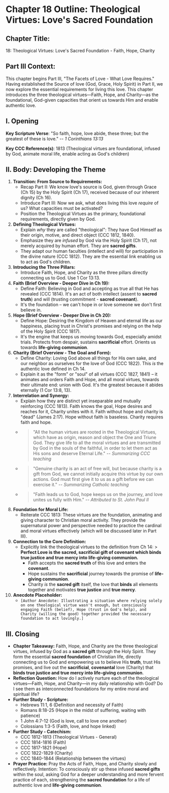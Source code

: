 # Chapter 18 Outline: Theological Virtues: Love's Sacred Foundation

## Chapter Title:
18: Theological Virtues: Love's Sacred Foundation - Faith, Hope, Charity

## Part III Context:
This chapter begins Part III, "The Facets of Love - What Love Requires." Having established the Source of love (God, Grace, Holy Spirit) in Part II, we now explore the essential requirements for living this love. This chapter introduces the three theological virtues—Faith, Hope, and Charity—as the foundational, God-given capacities that orient us towards Him and enable authentic love.

## I. Opening

**Key Scripture Verse**: "So faith, hope, love abide, these three; but the greatest of these is love." -- _1 Corinthians 13:13_

**Key CCC Reference(s)**: 1813 (Theological virtues are foundational, infused by God, animate moral life, enable acting as God's children)

## II. Body: Developing the Theme

1.  **Transition: From Source to Requirements:**
    *   Recap Part II: We know love's source is God, given through Grace (Ch 15) by the Holy Spirit (Ch 17), received because of our inherent dignity (Ch 16).
    *   Introduce Part III: Now we ask, what does living this love *require* of us? What capacities must be activated?
    *   Position the Theological Virtues as the primary, foundational requirements, directly given by God.
2.  **Defining Theological Virtues:**
    *   Explain *why* they are called "theological": They have God Himself as their origin, motive, and direct object (CCC 1812, 1840).
    *   Emphasize they are *infused* by God via the Holy Spirit (Ch 17), not merely acquired by human effort. They are **sacred gifts**.
    *   They adapt our human faculties (intellect and will) for participation in the divine nature (CCC 1812). They are the essential link enabling us to act as God's children.
3.  **Introducing the Three Pillars:**
    *   Introduce Faith, Hope, and Charity as the three pillars directly connecting us to God. Use 1 Cor 13:13.
4.  **Faith (Brief Overview - Deeper Dive in Ch 19):**
    *   Define Faith: Believing in God and accepting as true all that He has revealed (CCC 1814). It's an act of both intellect (assent to **sacred truth**) and will (trusting commitment - **sacred covenant**).
    *   It's the foundation – we can't hope in or love someone we don't first believe in.
5.  **Hope (Brief Overview - Deeper Dive in Ch 20):**
    *   Define Hope: Desiring the Kingdom of Heaven and eternal life as our happiness, placing trust in Christ's promises and relying on the help of the Holy Spirit (CCC 1817).
    *   It's the engine that keeps us moving towards God, especially amidst trials. Protects from despair, sustains **sacrificial** effort. Orients us towards **life-giving communion**.
6.  **Charity (Brief Overview - The Goal and Form):**
    *   Define Charity: Loving God above all things for His own sake, and our neighbor as ourselves for the love of God (CCC 1822). This *is* the authentic love defined in Ch 14.
    *   Explain it as the "form" or "soul" of all virtues (CCC 1827, 1841) – it animates and orders Faith and Hope, and all moral virtues, towards their ultimate end: union with God. It's the greatest because it abides eternally (1 Cor 13:8, 13).
7.  **Interrelation and Synergy:**
    *   Explain how they are distinct yet inseparable and mutually reinforcing (CCC 1813). Faith knows the goal, Hope desires and reaches for it, Charity unites with it. Faith without hope and charity is "dead" (James 2:17). Hope without faith is baseless. Charity requires faith and hope.
    *   > "All the human virtues are rooted in the Theological Virtues, which have as origin, reason and object the One and Triune God. They give life to all the moral virtues and are transmitted by God in the souls of the faithful, in order to let them act as His sons and deserve Eternal Life." -- *Summarizing CCC teaching*
    *   > "Genuine charity is an act of free will, but because charity is a gift from God, we cannot initially acquire this virtue by our own actions. God must first give it to us as a gift before we can exercise it." -- *Summarizing Catholic teaching*
    *   > "Faith leads us to God, hope keeps us on the journey, and love unites us fully with Him." -- *Attributed to St. John Paul II*
8.  **Foundation for Moral Life:**
    *   Reiterate CCC 1813: These virtues are the foundation, animating and giving character to Christian moral activity. They provide the supernatural power and perspective needed to practice the cardinal and moral virtues effectively (which will be discussed later in Part III).
9.  **Connection to the Core Definition:**
    *   Explicitly link the theological virtues to the definition from Ch 14: > **Perfect Love is the sacred, sacrificial gift of covenant which binds true justice and true mercy into life-giving communion.**
        *   Faith accepts the **sacred truth** of this love and enters the **covenant**.
        *   Hope sustains the **sacrificial** journey towards the promise of **life-giving communion**.
        *   Charity *is* the **sacred gift** itself, the love that **binds** all elements together and motivates **true justice** and **true mercy**.
10. **Anecdote Placeholder:**
    *   `[Author Anecdote: Illustrating a situation where relying solely on one theological virtue wasn't enough, but consciously engaging Faith (belief), Hope (trust in God's help), and Charity (willing the good) together provided the necessary foundation to act lovingly.]`

## III. Closing

*   **Chapter Takeaway:** Faith, Hope, and Charity are the three theological virtues, infused by God as a **sacred gift** through the Holy Spirit. They form the essential **sacred foundation** of Christian life, directly connecting us to God and empowering us to believe His **truth**, trust His promises, and live out the **sacrificial**, **covenantal** love (Charity) that **binds true justice and true mercy into life-giving communion**.
*   **Reflection Question:** How do I actively nurture each of the theological virtues—Faith, Hope, and Charity—in my daily relationship with God? Do I see them as interconnected foundations for my entire moral and spiritual life?
*   **Further Study - Scripture:**
    *   Hebrews 11:1, 6 (Definition and necessity of Faith)
    *   Romans 8:18-25 (Hope in the midst of suffering, waiting with patience)
    *   1 John 4:7-12 (God is love, call to love one another)
    *   Colossians 1:3-5 (Faith, love, and hope linked)
*   **Further Study - Catechism:**
    *   CCC 1812-1813 (Theological Virtues - General)
    *   CCC 1814-1816 (Faith)
    *   CCC 1817-1821 (Hope)
    *   CCC 1822-1829 (Charity)
    *   CCC 1840-1844 (Relationship between the virtues)
*   **Prayer Practice:** Pray the Acts of Faith, Hope, and Charity slowly and reflectively. Intention: To consciously stir up these infused **sacred gifts** within the soul, asking God for a deeper understanding and more fervent practice of each, strengthening the **sacred foundation** for a life of authentic love and **life-giving communion**.
